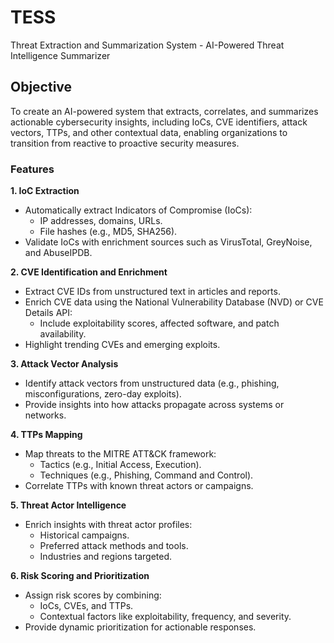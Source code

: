 # TESS
Threat Extraction and Summarization System - AI-Powered Threat Intelligence Summarizer

## Objective

To create an AI-powered system that extracts, correlates, and summarizes actionable cybersecurity insights, including IoCs, CVE identifiers, attack vectors, TTPs, and other contextual data, enabling organizations to transition from reactive to proactive security measures.


### Features

**1. IoC Extraction**

* Automatically extract Indicators of Compromise (IoCs):
    * IP addresses, domains, URLs.
    * File hashes (e.g., MD5, SHA256).
* Validate IoCs with enrichment sources such as VirusTotal, GreyNoise, and AbuseIPDB.

**2. CVE Identification and Enrichment**

* Extract CVE IDs from unstructured text in articles and reports.
* Enrich CVE data using the National Vulnerability Database (NVD) or CVE Details API:
    * Include exploitability scores, affected software, and patch availability.
* Highlight trending CVEs and emerging exploits.

**3. Attack Vector Analysis**

* Identify attack vectors from unstructured data (e.g., phishing, misconfigurations, zero-day exploits).
* Provide insights into how attacks propagate across systems or networks.

**4. TTPs Mapping**

* Map threats to the MITRE ATT&CK framework:
    * Tactics (e.g., Initial Access, Execution).
    * Techniques (e.g., Phishing, Command and Control).
* Correlate TTPs with known threat actors or campaigns.

**5. Threat Actor Intelligence**

* Enrich insights with threat actor profiles:
    * Historical campaigns.
    * Preferred attack methods and tools.
    *   Industries and regions targeted.

**6. Risk Scoring and Prioritization**

* Assign risk scores by combining:
    * IoCs, CVEs, and TTPs.
    * Contextual factors like exploitability, frequency, and severity.
* Provide dynamic prioritization for actionable responses.
